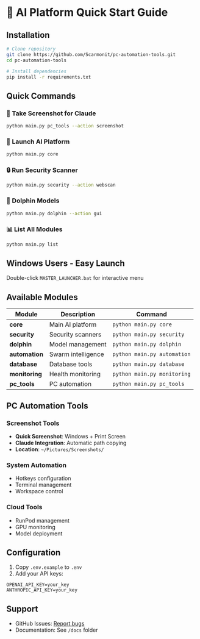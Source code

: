# 🚀 AI Platform Quick Start Guide

## Installation

```bash
# Clone repository
git clone https://github.com/Scarmonit/pc-automation-tools.git
cd pc-automation-tools

# Install dependencies
pip install -r requirements.txt
```

## Quick Commands

### 📸 Take Screenshot for Claude
```bash
python main.py pc_tools --action screenshot
```

### 🤖 Launch AI Platform
```bash
python main.py core
```

### 🔒 Run Security Scanner
```bash
python main.py security --action webscan
```

### 🐬 Dolphin Models
```bash
python main.py dolphin --action gui
```

### 📊 List All Modules
```bash
python main.py list
```

## Windows Users - Easy Launch

Double-click `MASTER_LAUNCHER.bat` for interactive menu

## Available Modules

| Module | Description | Command |
|--------|-------------|---------|
| **core** | Main AI platform | `python main.py core` |
| **security** | Security scanners | `python main.py security` |
| **dolphin** | Model management | `python main.py dolphin` |
| **automation** | Swarm intelligence | `python main.py automation` |
| **database** | Database tools | `python main.py database` |
| **monitoring** | Health monitoring | `python main.py monitoring` |
| **pc_tools** | PC automation | `python main.py pc_tools` |

## PC Automation Tools

### Screenshot Tools
- **Quick Screenshot**: Windows + Print Screen
- **Claude Integration**: Automatic path copying
- **Location**: `~/Pictures/Screenshots/`

### System Automation
- Hotkeys configuration
- Terminal management
- Workspace control

### Cloud Tools
- RunPod management
- GPU monitoring
- Model deployment

## Configuration

1. Copy `.env.example` to `.env`
2. Add your API keys:
```env
OPENAI_API_KEY=your_key
ANTHROPIC_API_KEY=your_key
```

## Support

- GitHub Issues: [Report bugs](https://github.com/Scarmonit/pc-automation-tools/issues)
- Documentation: See `/docs` folder